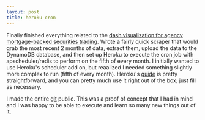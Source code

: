 ```yaml
---
layout: post
title: heroku-cron
---
```


Finally finished everything related to the <a href="https://minsun-agencytrading.herokuapp.com/">dash visualization for agency mortgage-backed securities trading</a>. Wrote a fairly quick scraper that would grab the most recent 2 months of data, extract them, upload the data to the DynamoDB database, and then set up Heroku to execute the cron job with apscheduler/redis to perform on the fifth of every month. I initially wanted to use Heroku's scheduler add on, but reaalized I needed something slightly more complex to run (fifth of every month). Heroku's <a href="https://devcenter.heroku.com/articles/clock-processes-python">guide</a> is pretty straightforward, and you can pretty much use it right out of the box; just fill as necessary.

I made the entire <a href="https://github.com/stuffofminsun/FINRA-ABS">git</a> public. This was a proof of concept that I had in mind and I was happy to be able to execute and learn so many new things out of it. 